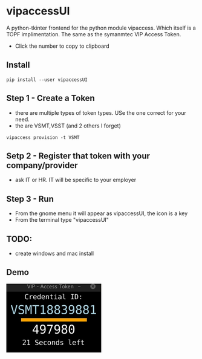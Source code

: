 # vipaccessUI
A python-tkinter frontend for the python module vipaccess. Which itself is a TOPF implimentation. The same as the symanmtec VIP Access Token.

- Click the number to copy to clipboard

## Install
```
pip install --user vipaccessUI
```

## Step 1 - Create a Token
- there are multiple types of token types. USe the one correct for your need.
- the are VSMT,VSST (and 2 others I forget)
```
vipaccess provision -t VSMT
```

## Setp 2 - Register that token with your company/provider
- ask IT or HR. IT will be specific to your employer


## Step 3 - Run
- From the gnome menu it will appear as vipaccessUI, the icon is a key
- From the terminal type "vipaccessUI"


##  TODO:
- create windows and mac install

## Demo
![Demo](https://raw.githubusercontent.com/chris17453/vipaccessUI/master/data/demo.gif)

